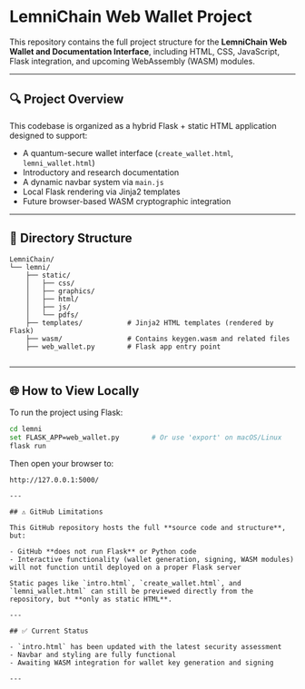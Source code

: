 # LemniChain Web Wallet Project

This repository contains the full project structure for the **LemniChain Web Wallet and Documentation Interface**, including HTML, CSS, JavaScript, Flask integration, and upcoming WebAssembly (WASM) modules.

---

## 🔍 Project Overview

This codebase is organized as a hybrid Flask + static HTML application designed to support:

- A quantum-secure wallet interface (`create_wallet.html`, `lemni_wallet.html`)
- Introductory and research documentation
- A dynamic navbar system via `main.js`
- Local Flask rendering via Jinja2 templates
- Future browser-based WASM cryptographic integration

---

## 📁 Directory Structure

```
LemniChain/
└── lemni/
    ├── static/
    │   ├── css/
    │   ├── graphics/
    │   ├── html/
    │   ├── js/
    │   └── pdfs/
    ├── templates/           # Jinja2 HTML templates (rendered by Flask)
    ├── wasm/                # Contains keygen.wasm and related files
    ├── web_wallet.py        # Flask app entry point
    
```

---

## 🌐 How to View Locally

To run the project using Flask:

```bash
cd lemni
set FLASK_APP=web_wallet.py        # Or use 'export' on macOS/Linux
flask run
```

Then open your browser to:

```
http://127.0.0.1:5000/

---

## ⚠️ GitHub Limitations

This GitHub repository hosts the full **source code and structure**, but:

- GitHub **does not run Flask** or Python code
- Interactive functionality (wallet generation, signing, WASM modules) will not function until deployed on a proper Flask server

Static pages like `intro.html`, `create_wallet.html`, and `lemni_wallet.html` can still be previewed directly from the repository, but **only as static HTML**.

---

## ✅ Current Status

- `intro.html` has been updated with the latest security assessment
- Navbar and styling are fully functional
- Awaiting WASM integration for wallet key generation and signing

---

